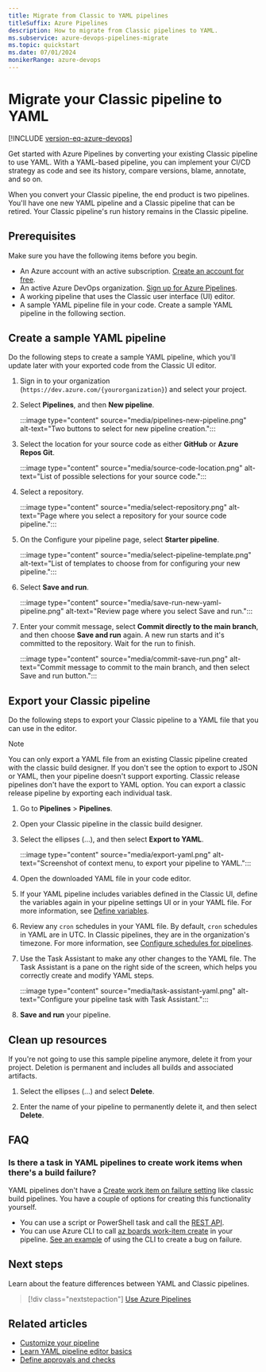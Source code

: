 ```yaml
---
title: Migrate from Classic to YAML pipelines
titleSuffix: Azure Pipelines
description: How to migrate from Classic pipelines to YAML.
ms.subservice: azure-devops-pipelines-migrate
ms.topic: quickstart
ms.date: 07/01/2024
monikerRange: azure-devops
---
```


# Migrate your Classic pipeline to YAML

[!INCLUDE [version-eq-azure-devops](../../includes/version-eq-azure-devops.md)]

Get started with Azure Pipelines by converting your existing Classic pipeline to use YAML. With a YAML-based pipeline, you can implement your CI/CD strategy as code and see its history, compare versions, blame, annotate, and so on.

When you convert your Classic pipeline, the end product is two pipelines. You'll have one new YAML pipeline and a Classic pipeline that can be retired. Your Classic pipeline's run history remains in the Classic pipeline. 

## Prerequisites

Make sure you have the following items before you begin.

- An Azure account with an active subscription. [Create an account for free](https://azure.microsoft.com/free/?WT.mc_id=A261C142F).
- An active Azure DevOps organization. [Sign up for Azure Pipelines](../get-started/pipelines-sign-up.md).
- A working pipeline that uses the Classic user interface (UI) editor.
- A sample YAML pipeline file in your code. Create a sample YAML pipeline in the following section.

## Create a sample YAML pipeline

Do the following steps to create a sample YAML pipeline, which you'll update later with your exported code from the Classic UI editor.

1. Sign in to your organization (```https://dev.azure.com/{yourorganization}```) and select your project.

2. Select **Pipelines**, and then **New pipeline**.

   :::image type="content" source="media/pipelines-new-pipeline.png" alt-text="Two buttons to select for new pipeline creation.":::

3. Select the location for your source code as either **GitHub** or **Azure Repos Git**.

   :::image type="content" source="media/source-code-location.png" alt-text="List of possible selections for your source code.":::

4. Select a repository.

   :::image type="content" source="media/select-repository.png" alt-text="Page where you select a repository for your source code pipeline.":::

5. On the Configure your pipeline page, select **Starter pipeline**.

   :::image type="content" source="media/select-pipeline-template.png" alt-text="List of templates to choose from for configuring your new pipeline.":::

6. Select **Save and run**.

   :::image type="content" source="media/save-run-new-yaml-pipeline.png" alt-text="Review page where you select Save and run.":::

7. Enter your commit message, select **Commit directly to the main branch**, and then choose **Save and run** again. A new run starts and it's committed to the repository. Wait for the run to finish.

   :::image type="content" source="media/commit-save-run.png" alt-text="Commit message to commit to the main branch, and then select Save and run button.":::

## Export your Classic pipeline

Do the following steps to export your Classic pipeline to a YAML file that you can use in the editor. 

> [!NOTE]
> You can only export a YAML file from an existing Classic pipeline created with the classic build designer. If you don't see the option to export to JSON or YAML, then your pipeline doesn't support exporting. Classic release pipelines don't have the export to YAML option. You can export a classic release pipeline by exporting each individual task. 

1. Go to **Pipelines** > **Pipelines**. 
 
1. Open your Classic pipeline in the classic build designer.

1. Select the ellipses (...), and then select **Export to YAML**.

    :::image type="content" source="media/export-yaml.png" alt-text="Screenshot of context menu, to export your pipeline to YAML.":::

1. Open the downloaded YAML file in your code editor.

1. If your YAML pipeline includes variables defined in the Classic UI, define the variables again in your pipeline settings UI or in your YAML file. For more information, see [Define variables](../process/variables.md).

1. Review any `cron` schedules in your YAML file. By default, `cron` schedules in YAML are in UTC. In Classic pipelines, they are in the organization's timezone. For more information, see [Configure schedules for pipelines](../process/scheduled-triggers.md).

1. Use the Task Assistant to make any other changes to the YAML file. The Task Assistant is a pane on the right side of the screen, which helps you correctly create and modify YAML steps.

    :::image type="content" source="media/task-assistant-yaml.png" alt-text="Configure your pipeline task with Task Assistant.":::

1. **Save and run** your pipeline.

## Clean up resources

If you're not going to use this sample pipeline anymore, delete it from your project. Deletion is permanent and includes all builds and associated artifacts.

1. Select the ellipses (...) and select **Delete**.

2. Enter the name of your pipeline to permanently delete it, and then select **Delete**.

## FAQ

### Is there a task in YAML pipelines to create work items when there's a build failure? 

YAML pipelines don't have a [Create work item on failure setting](../build/options.md#create-a-work-item-on-failure) like classic build pipelines. You have a couple of options for creating this functionality yourself.
- You can use a script or PowerShell task and call the [REST API](/rest/api/azure/devops/pipelines/). 
- You can use Azure CLI to call [az boards work-item create](/cli/azure/boards/work-item#az-boards-work-item-create) in your pipeline. [See an example](../customize-pipeline.md#create-work-item-on-failure) of using the CLI to create a bug on failure.

## Next steps

Learn about the feature differences between YAML and Classic pipelines.

> [!div class="nextstepaction"]
> [Use Azure Pipelines](../get-started/pipelines-get-started.md#feature-availability)

## Related articles

- [Customize your pipeline](../customize-pipeline.md)
- [Learn YAML pipeline editor basics](../get-started/yaml-pipeline-editor.md)
- [Define approvals and checks](../release/approvals/approvals.md)
